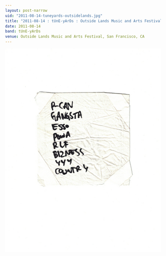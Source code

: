 ```yaml
---
layout: post-narrow
uid: "2011-08-14-tuneyards-outsidelands.jpg"
title: "2011-08-14 : tUnE-yArDs : Outside Lands Music and Arts Festival, San Francisco, CA"
date: 2011-08-14
band: tUnE-yArDs
venue: Outside Lands Music and Arts Festival, San Francisco, CA
---
```


<div class="showcase">
  <img src="/img/2011/08/20110814-tUnEyArDs-OutsideLands.jpg" alt="2011-08-14-tuneyards-outsidelands.jpg">
</div>
